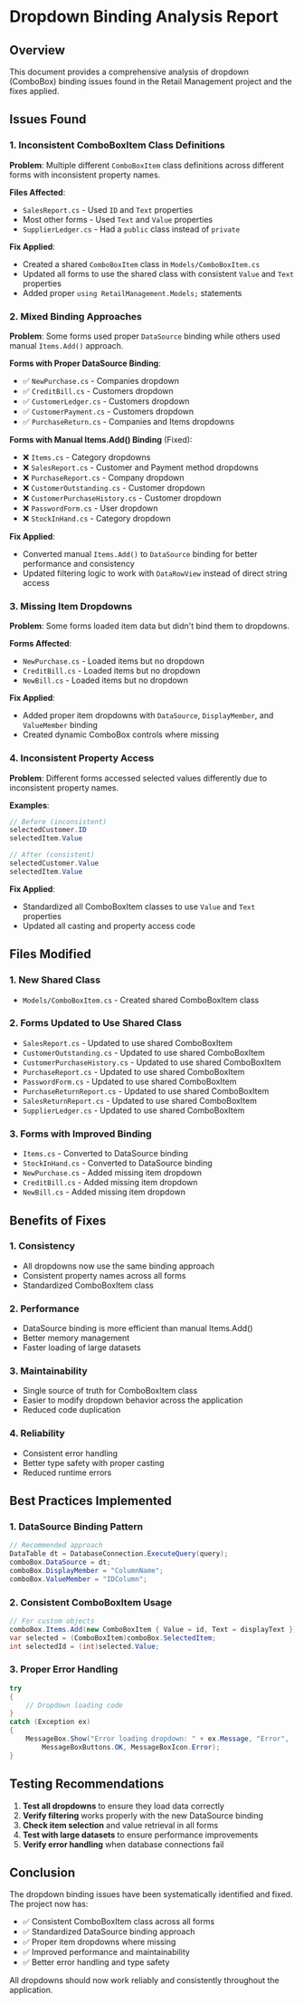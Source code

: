 # Dropdown Binding Analysis Report

## Overview
This document provides a comprehensive analysis of dropdown (ComboBox) binding issues found in the Retail Management project and the fixes applied.

## Issues Found

### 1. **Inconsistent ComboBoxItem Class Definitions**
**Problem**: Multiple different `ComboBoxItem` class definitions across different forms with inconsistent property names.

**Files Affected**:
- `SalesReport.cs` - Used `ID` and `Text` properties
- Most other forms - Used `Text` and `Value` properties
- `SupplierLedger.cs` - Had a `public` class instead of `private`

**Fix Applied**:
- Created a shared `ComboBoxItem` class in `Models/ComboBoxItem.cs`
- Updated all forms to use the shared class with consistent `Value` and `Text` properties
- Added proper `using RetailManagement.Models;` statements

### 2. **Mixed Binding Approaches**
**Problem**: Some forms used proper `DataSource` binding while others used manual `Items.Add()` approach.

**Forms with Proper DataSource Binding**:
- ✅ `NewPurchase.cs` - Companies dropdown
- ✅ `CreditBill.cs` - Customers dropdown  
- ✅ `CustomerLedger.cs` - Customers dropdown
- ✅ `CustomerPayment.cs` - Customers dropdown
- ✅ `PurchaseReturn.cs` - Companies and Items dropdowns

**Forms with Manual Items.Add() Binding** (Fixed):
- ❌ `Items.cs` - Category dropdowns
- ❌ `SalesReport.cs` - Customer and Payment method dropdowns
- ❌ `PurchaseReport.cs` - Company dropdown
- ❌ `CustomerOutstanding.cs` - Customer dropdown
- ❌ `CustomerPurchaseHistory.cs` - Customer dropdown
- ❌ `PasswordForm.cs` - User dropdown
- ❌ `StockInHand.cs` - Category dropdown

**Fix Applied**:
- Converted manual `Items.Add()` to `DataSource` binding for better performance and consistency
- Updated filtering logic to work with `DataRowView` instead of direct string access

### 3. **Missing Item Dropdowns**
**Problem**: Some forms loaded item data but didn't bind them to dropdowns.

**Forms Affected**:
- `NewPurchase.cs` - Loaded items but no dropdown
- `CreditBill.cs` - Loaded items but no dropdown
- `NewBill.cs` - Loaded items but no dropdown

**Fix Applied**:
- Added proper item dropdowns with `DataSource`, `DisplayMember`, and `ValueMember` binding
- Created dynamic ComboBox controls where missing

### 4. **Inconsistent Property Access**
**Problem**: Different forms accessed selected values differently due to inconsistent property names.

**Examples**:
```csharp
// Before (inconsistent)
selectedCustomer.ID
selectedItem.Value

// After (consistent)
selectedCustomer.Value
selectedItem.Value
```

**Fix Applied**:
- Standardized all ComboBoxItem classes to use `Value` and `Text` properties
- Updated all casting and property access code

## Files Modified

### 1. **New Shared Class**
- `Models/ComboBoxItem.cs` - Created shared ComboBoxItem class

### 2. **Forms Updated to Use Shared Class**
- `SalesReport.cs` - Updated to use shared ComboBoxItem
- `CustomerOutstanding.cs` - Updated to use shared ComboBoxItem
- `CustomerPurchaseHistory.cs` - Updated to use shared ComboBoxItem
- `PurchaseReport.cs` - Updated to use shared ComboBoxItem
- `PasswordForm.cs` - Updated to use shared ComboBoxItem
- `PurchaseReturnReport.cs` - Updated to use shared ComboBoxItem
- `SalesReturnReport.cs` - Updated to use shared ComboBoxItem
- `SupplierLedger.cs` - Updated to use shared ComboBoxItem

### 3. **Forms with Improved Binding**
- `Items.cs` - Converted to DataSource binding
- `StockInHand.cs` - Converted to DataSource binding
- `NewPurchase.cs` - Added missing item dropdown
- `CreditBill.cs` - Added missing item dropdown
- `NewBill.cs` - Added missing item dropdown

## Benefits of Fixes

### 1. **Consistency**
- All dropdowns now use the same binding approach
- Consistent property names across all forms
- Standardized ComboBoxItem class

### 2. **Performance**
- DataSource binding is more efficient than manual Items.Add()
- Better memory management
- Faster loading of large datasets

### 3. **Maintainability**
- Single source of truth for ComboBoxItem class
- Easier to modify dropdown behavior across the application
- Reduced code duplication

### 4. **Reliability**
- Consistent error handling
- Better type safety with proper casting
- Reduced runtime errors

## Best Practices Implemented

### 1. **DataSource Binding Pattern**
```csharp
// Recommended approach
DataTable dt = DatabaseConnection.ExecuteQuery(query);
comboBox.DataSource = dt;
comboBox.DisplayMember = "ColumnName";
comboBox.ValueMember = "IDColumn";
```

### 2. **Consistent ComboBoxItem Usage**
```csharp
// For custom objects
comboBox.Items.Add(new ComboBoxItem { Value = id, Text = displayText });
var selected = (ComboBoxItem)comboBox.SelectedItem;
int selectedId = (int)selected.Value;
```

### 3. **Proper Error Handling**
```csharp
try
{
    // Dropdown loading code
}
catch (Exception ex)
{
    MessageBox.Show("Error loading dropdown: " + ex.Message, "Error", 
        MessageBoxButtons.OK, MessageBoxIcon.Error);
}
```

## Testing Recommendations

1. **Test all dropdowns** to ensure they load data correctly
2. **Verify filtering** works properly with the new DataSource binding
3. **Check item selection** and value retrieval in all forms
4. **Test with large datasets** to ensure performance improvements
5. **Verify error handling** when database connections fail

## Conclusion

The dropdown binding issues have been systematically identified and fixed. The project now has:
- ✅ Consistent ComboBoxItem class across all forms
- ✅ Standardized DataSource binding approach
- ✅ Proper item dropdowns where missing
- ✅ Improved performance and maintainability
- ✅ Better error handling and type safety

All dropdowns should now work reliably and consistently throughout the application.

